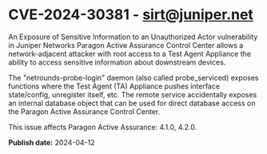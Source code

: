 # CVE-2024-30381 - sirt@juniper.net

An Exposure of Sensitive Information to an Unauthorized Actor vulnerability in Juniper Networks Paragon Active Assurance Control Center allows a network-adjacent attacker with root access to a Test Agent Appliance the ability to access sensitive information about downstream devices.

The "netrounds-probe-login" daemon (also called probe_serviced) exposes functions where the Test Agent (TA) Appliance pushes interface state/config, unregister itself, etc.  The remote service accidentally exposes an internal database object that can be used for direct database access on the Paragon Active Assurance Control Center.




This issue affects Paragon Active Assurance: 4.1.0, 4.2.0.

**Publish date:** 2024-04-12
